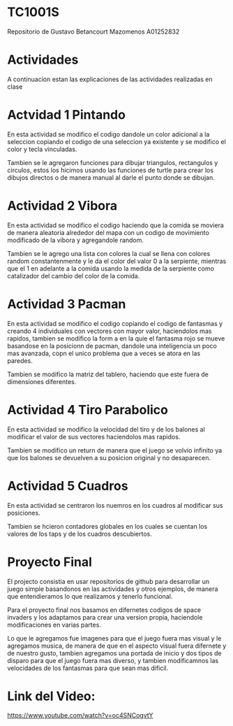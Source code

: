 # TC1001S
Repositorio de Gustavo Betancourt Mazomenos
A01252832

# Actividades

A continuacion estan las explicaciones de las actividades realizadas en clase

# Actvidad 1 Pintando

En esta actividad se modifico el codigo dandole un color adicional a la seleccion copiando el codigo de una seleccion ya existente y se modifico el color y tecla vinculadas.

Tambien se le agregaron funciones para dibujar triangulos, rectangulos y circulos, estos los hicimos usando las funciones de turtle para crear los dibujos directos o de manera manual al darle el punto donde se dibujan.

# Actividad 2 Vibora

En esta actividad se modifico el codigo haciendo que la comida se moviera de manera aleatoria alrededor del mapa con un codigo de movimiento modificado de la vibora y agregandole random.

Tambien se le agrego una lista con colores la cual se llena con colores random constantenmente y le da el color del valor 0 a la serpiente, mientras que el 1 en adelante a la comida usando la medida de la serpiente como catalizador del cambio del color de la comida. 

# Actividad 3 Pacman

En esta actividad se modifico el codigo copiando el codigo de fantasmas y creando 4 individuales con vectores con mayor valor, haciendolos mas rapidos, tambien se modifico la form a en la quie el fantasma rojo se mueve basandose en la posicionn de pacman, dandole una inteligencia un poco mas avanzada, copn el unico problema que a veces se atora en las paredes.

Tambien se modifico la matriz del tablero, haciendo que este fuera de dimensiones diferentes.

# Actividad 4 Tiro Parabolico

En esta actividad se modifico la velocidad del tiro y de los balones al modificar el valor de sus vectores haciendolos mas rapidos.

Tambien se modifico un return de manera que el juego se volvio infinito ya que los balones se devuelven a su posicion original y no desaparecen.

# Actividad 5 Cuadros

En esta actividad se centraron los nuemros en los cuadros al modificar sus posiciones.

Tambien se hcieron contadores globales en los cuales se cuentan los valores de los taps y de los cuadros descubiertos.

# Proyecto Final

El projecto consistia en usar repositorios de github para desarrollar un juego simple basandonos en las actividades y otros ejemplos, de manera que entendieramos lo que realizamos y tenerlo funcional.

Para el proyecto final nos basamos en difernetes codigos de space invaders y los adaptamos para crear una version propia, haciendole modificaciones en varias partes.

Lo que le agregamos fue imagenes para que el juego fuera mas visual y le agregamos musica, de manera de que en el aspecto visual fuera difernete y de nuestro gusto, tambien agregamos una portada de inicio y dos tipos de disparo para que el juego fuera mas diverso, y tambien modificamnos las velocidades de los fantasmas para que sean mas dificil.

# Link del Video:

https://www.youtube.com/watch?v=oc4SNCogvtY
